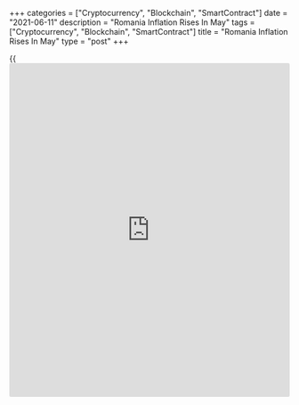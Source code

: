 +++
categories = ["Cryptocurrency", "Blockchain", "SmartContract"]
date = "2021-06-11"
description = "Romania Inflation Rises In May"
tags = ["Cryptocurrency", "Blockchain", "SmartContract"]
title = "Romania Inflation Rises In May"
type = "post"
+++

{{<iframe id="large-banner" src="https://www.bounty.group/#slide=1.0" width="100%" height="600" scrolling="no" style="border: 0px solid rgb(216, 221, 230); border-radius: 3px;">}}

Romania's consumer price inflation rose in May, data from the National
Institute of Statistics showed on Friday.

The consumer price index rose 3.8 percent year-on-year in May, following
a 3.2 percent increase in April. Economists had expected a 3.5 percent
rise.

Prices of non-food products grew 5.7 percent and those of food products
rose by 1.52 percent in May. Services cost increased by 2.78 percent.

On a monthly basis, consumer prices rose 0.53 percent in May.

The EU measure of harmonized index of consumer prices, or HICP increased
3.2 percent yearly in May and rose 0.56 percent a month ago.

For comments and feedback [contact](https://www.playgroundfx.com/contact/): editorial@rtt[news](https://www.letsplayfx.com/blog/forex-news-website/).com

[Economic News][1]

 **What parts of the world are seeing the best (and worst) economic
performances lately? Click[here][2] to check out our [Econ Scorecard][2]
and find out! See up-to-the-moment [ranking](https://www.playgroundfx.com/blog/crypto-exchange-ranking/)s for the best and worst
performers in [GDP][3], [unemployment rate][4], [inflation][5] and much
more.**

   1. www.rtt[news](https://www.letsplayfx.com/blog/forex-news-website/).com/Content/EconomicNews.aspx
   2. www.rtt[news](https://www.letsplayfx.com/blog/forex-news-website/).com/economic-scorecard/world-rank/retail-sales/highest-performance.aspx
   3. www.rtt[news](https://www.letsplayfx.com/blog/forex-news-website/).com/economic-scorecard/world-rank/GDP/highest-performance.aspx
   4. www.rtt[news](https://www.letsplayfx.com/blog/forex-news-website/).com/economic-scorecard/world-rank/unemployment-rate/lowest-performance.aspx
   5. www.rtt[news](https://www.letsplayfx.com/blog/forex-news-website/).com/economic-scorecard/world-rank/CPI/highest-performance.aspx
